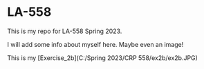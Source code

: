 # LA-558
This is my repo for LA-558 Spring 2023. 

I will add some info about myself here. Maybe even an image!

This is my [Exercise_2b](C:/Spring 2023/CRP 558/ex2b/ex2b.JPG)
